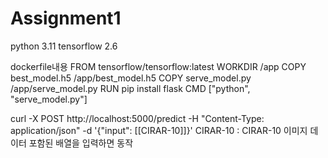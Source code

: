 # Assignment1

python 3.11
tensorflow 2.6

dockerfile내용
FROM tensorflow/tensorflow:latest
WORKDIR /app
COPY best_model.h5 /app/best_model.h5
COPY serve_model.py /app/serve_model.py
RUN pip install flask
CMD ["python", "serve_model.py"]

curl -X POST http://localhost:5000/predict -H "Content-Type: application/json" -d '{"input": [[CIRAR-10]]}'
CIRAR-10 : CIRAR-10 이미지 데이터 포함된 배열을 입력하면 동작

